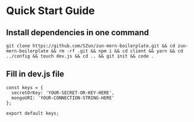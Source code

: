 # Quick Start Guide

## Install dependencies in one command

```
git clone https://github.com/SZun/zun-mern-boilerplate.git && cd zun-mern-boilerplate && rm -rf .git && npm i && cd client && yarn && cd ../config && touch dev.js && cd .. && git init && code .
```

## Fill in dev.js file

```
const keys = {
  secretOrKey: 'YOUR-SECRET-OR-KEY-HERE',
  mongoURI: 'YOUR-CONNECTION-STRING-HERE'
};

export default keys;
```
